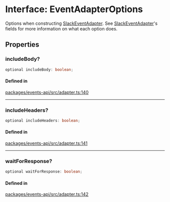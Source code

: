 # Interface: EventAdapterOptions

Options when constructing [SlackEventAdapter](../classes/SlackEventAdapter.md). See [SlackEventAdapter](../classes/SlackEventAdapter.md)'s fields for more information on
what each option does.

## Properties

### includeBody?

```ts
optional includeBody: boolean;
```

#### Defined in

[packages/events-api/src/adapter.ts:140](https://github.com/slackapi/node-slack-sdk/blob/main/packages/events-api/src/adapter.ts#L140)

***

### includeHeaders?

```ts
optional includeHeaders: boolean;
```

#### Defined in

[packages/events-api/src/adapter.ts:141](https://github.com/slackapi/node-slack-sdk/blob/main/packages/events-api/src/adapter.ts#L141)

***

### waitForResponse?

```ts
optional waitForResponse: boolean;
```

#### Defined in

[packages/events-api/src/adapter.ts:142](https://github.com/slackapi/node-slack-sdk/blob/main/packages/events-api/src/adapter.ts#L142)
